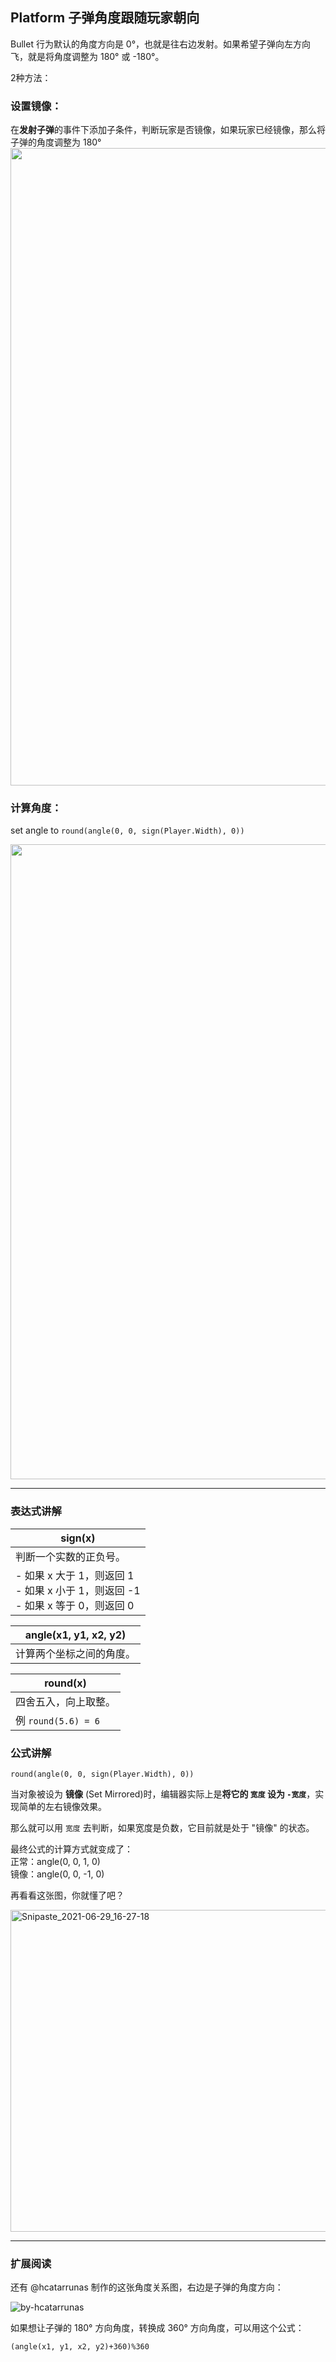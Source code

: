 ## Platform 子弹角度跟随玩家朝向

Bullet 行为默认的角度方向是 0°，也就是往右边发射。如果希望子弹向左方向飞，就是将角度调整为 180° 或 -180°。  

2种方法：

### 设置镜像：  
在**发射子弹**的事件下添加子条件，判断玩家是否镜像，如果玩家已经镜像，那么将子弹的角度调整为 180°  
<img width="1020" src="https://user-images.githubusercontent.com/45864744/123759739-c55fb080-d8f2-11eb-83f3-8257fe9228d1.png">


### 计算角度：  
set angle to `round(angle(0, 0, sign(Player.Width), 0))` 

<img width="1016" src="https://user-images.githubusercontent.com/45864744/123760509-7e25ef80-d8f3-11eb-8249-8b522965134d.png">


---

### 表达式讲解 

| **sign(x)**              |
| ------------------------ |
|  判断一个实数的正负号。   |
| - 如果 x 大于 1，则返回  1  <br> - 如果 x 小于 1，则返回 -1  <br> - 如果 x 等于 0，则返回  0  |


| **angle(x1, y1, x2, y2)**   |
| --------------------------- |
| 计算两个坐标之间的角度。     |


| **round(x)**         |
| -------------------- |
| 四舍五入，向上取整。  |
| 例 `round(5.6) = 6`  |


### 公式讲解

```
round(angle(0, 0, sign(Player.Width), 0))
```

当对象被设为 **镜像** (Set Mirrored)时，编辑器实际上是**将它的 `宽度` 设为 `-宽度`**，实现简单的左右镜像效果。  

那么就可以用 `宽度` 去判断，如果宽度是负数，它目前就是处于 "镜像" 的状态。
  
最终公式的计算方式就变成了：  
正常：angle(0, 0, 1, 0)  
镜像：angle(0, 0, -1, 0)
  
  
再看看这张图，你就懂了吧？  
  
<img width="515" alt="Snipaste_2021-06-29_16-27-18" src="https://user-images.githubusercontent.com/45864744/123763949-e5916e80-d8f6-11eb-8585-4f5e0deb366a.png">
    
    
    
---
    
### 扩展阅读

还有 @hcatarrunas 制作的这张角度关系图，右边是子弹的角度方向：  

![by-hcatarrunas](https://user-images.githubusercontent.com/45864744/123764134-1671a380-d8f7-11eb-8486-3ac9b95cbc26.png)



如果想让子弹的 180° 方向角度，转换成 360° 方向角度，可以用这个公式：
```
(angle(x1, y1, x2, y2)+360)%360
```
